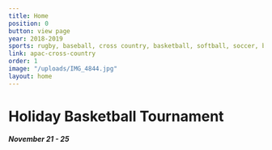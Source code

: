 ```yaml
---
title: Home
position: 0
button: view page
year: 2018-2019
sports: rugby, baseball, cross country, basketball, softball, soccer, badminton
link: apac-cross-country
order: 1
image: "/uploads/IMG_4844.jpg"
layout: home
---
```


# Holiday Basketball Tournament

##### November 21 - 25